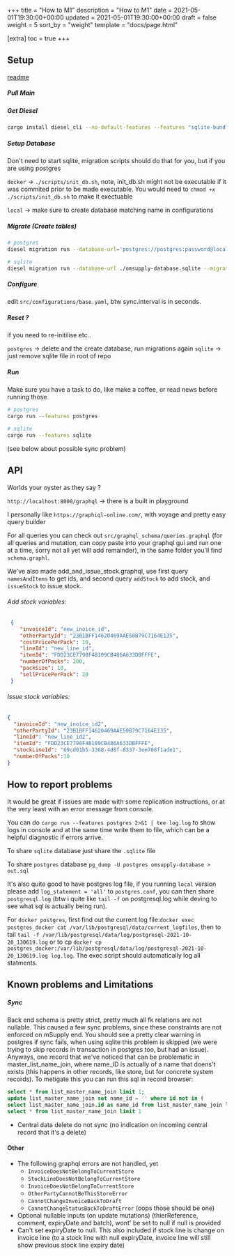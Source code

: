 +++
title = "How to M1"
description = "How to M1"
date = 2021-05-01T19:30:00+00:00
updated = 2021-05-01T19:30:00+00:00
draft = false
weight = 5
sort_by = "weight"
template = "docs/page.html"

[extra]
toc = true
+++

## Setup

[readme](https://github.com/openmsupply/remote-server#remote-server) 

##### Pull Main
##### Get Diesel
```bash
cargo install diesel_cli --no-default-features --features "sqlite-bundled postgres"
```
##### Setup Database

Don't need to start sqlite, migration scripts should do that for you, but if you are using postgres

`docker` -> `./scripts/init_db.sh`, note, init_db.sh might not be executable if it was commited prior to be made executable. You would need to `chmod +x ./scripts/init_db.sh` to make it exectuable

`local` -> make sure to create database matching name in configurations

##### Migrate (Create tables)

```bash
# postgres
diesel migration run --database-url='postgres://postgres:password@localhost:5432/omsupply-database' --migration-dir ./migrations/postgres

# sqlite
diesel migration run --database-url ./omsupply-database.sqlite --migration-dir ./migrations/sqlite/
```

##### Configure

edit `src/configurations/base.yaml`, btw sync.interval is in seconds.

##### Reset ?

if you need to re-initilise etc..

`postgres` -> delete and the create database, run migrations again
`sqlite` -> just remove sqlite file in root of repo

##### Run

Make sure you have a task to do, like make a coffee, or read news before running those

```bash
# postgres
cargo run --features postgres

# sqlite
cargo run --features sqlite
```

(see below about possible sync problem)

## API

Worlds your oyster as they say ?

`http://localhost:8000/graphql` -> there is a built in playground

I personally like `https://graphiql-online.com/`, with voyage and pretty easy query builder 

For all queries you can check out `src/graphql_schema/queries.graphql` (for all queries and mutation, can copy paste into your graphql gui and run one at a time, sorry not all yet will add remainder), in the same folder you'll find `schema.graphl`.

We've also made add_and_issue_stock.graphql, use first query `namesAndItems` to get ids, and second query `addStock` to add stock, and `issueStock` to issue stock. 

###### Add stock variables:
```JSON
 {
    "invoiceId": "new_inoice_id",
    "otherPartyId": "23B1BFF14620469AAE50B79C7164E135",
    "costPricePerPack": 10,
    "lineId": "new_line_id",
    "itemId": "FDD23CE7798F4B109CB486A633DBFFFE",
    "numberOfPacks": 200,
    "packSize": 10,
    "sellPricePerPack": 20
 }
```
###### Issue stock variables:
```JSON
{
  "invoiceId": "new_inoice_id2",
  "otherPartyId": "23B1BFF14620469AAE50B79C7164E135",
  "lineId": "new_line_id2",
  "itemId": "FDD23CE7798F4B109CB486A633DBFFFE",
  "stockLineId": "69cd01b5-3368-4d8f-8337-3ee708f1ade1",
  "numberOfPacks":10
}
```

## How to report problems

It would be great if issues are made with some replication instructions, or at the very least with an error message from console.

You can do `cargo run --features postgres 2>&1 | tee log.log` to show logs in console and at the same time write them to file, which can be a helpful diagnostic if errors arrive.

To share `sqlite` database just share the `.sqlite` file

To share `postgres` database `pg_dump -U postgres omsupply-database > out.sql`

It's also quite good to have postgres log file, if you running `local` version please add `log_statement = 'all'` to `postgres.conf`, you can then share `postgresql.log` (btw i quite like `tail -f` on postgresql.log while deving to see what sql is actually being run).

For `docker postgres`, first find out the current log file:`docker exec postgres_docker cat /var/lib/postgresql/data/current_logfiles`, then to tail `tail -f /var/lib/postgresql/data/log/postgresql-2021-10-20_130619.log` or to cp `docker cp postgres_docker:/var/lib/postgresql/data/log/postgresql-2021-10-20_130619.log log.log`. The exec script should automatically log all statments.


## Known problems and Limitations

##### Sync

Back end schema is pretty strict, pretty much all fk relations are not nullable. This caused a few sync problems, since these constraints are not enforced on mSupply end. You should see a pretty clear warning in postgres if sync fails, when using sqlite this problem is skipped (we were trying to skip records in transaction in postgres too, but had an issue). 
Anyways, one record that we've noticed that can be problematic in master_list_name_join, where name_ID is actually of a name that doens't exists (this happens in other records, like store, but for concrete system records). To metigate this you can run this sql in record browser:

```SQL
select * from list_master_name_join limit 1;
update list_master_name_join set name_id = '' where id not in (
select list_master_name_join.id as name_id from list_master_name_join left join name on list_master_name_join.name_ID = name.ID where name.id is not null);
select * from list_master_name_join limit 1
```

* Central data delete do not sync (no indication on incoming central record that it's a delete)

#### Other

* The following graphql errors are not handled, yet
  * `InvoiceDoesNotBelongToCurrentStore`
  * `StockLineDoesNotBelongToCurrentStore`
  * `InvoiceDoesNotBelongToCurrentStore`
  * `OtherPartyCannotBeThisStoreError`
  * `CannotChangeInvoiceBackToDraft` 
  * `CannotChangeStatusBackToDraftError` (oops those should be one)
* Optional nullable inputs (on update mutations) (thierReference, comment, expiryDate and batch), wont' be set to null if null is provided
* Can't set expiryDate to null. This also included if stock line is change on invoice line (to a stock line with null expiryDate, invoice line will still show previous stock line expiry date)


